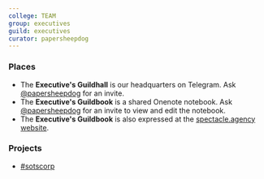 ```yaml
---
college: TEAM
group: executives
guild: executives
curator: papersheepdog
---
```

### Places
* The **Executive's Guildhall** is our headquarters on Telegram. Ask [@papersheepdog](http://telegram.me/papersheepdog) for an invite.
* The **Executive's Guildbook** is a shared Onenote notebook. Ask [@papersheepdog](http://telegram.me/papersheepdog) for an invite to view and edit the notebook.
* The **Executive's Guildbook** is also expressed at the [spectacle.agency website](http://spectacle.agency/pages/view/139/holographers-guildbook-wiki-home).

### Projects

* [#sotscorp](https://www.reddit.com/r/sorceryofthespectacle/wiki/index/sotscorp-containment-breach)

